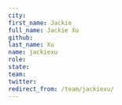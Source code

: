 ```yaml
---
city: 
first_name: Jackie
full_name: Jackie Xu
github: 
last_name: Xu
name: jackiexu
role: 
state: 
team: 
twitter: 
redirect_from: /team/jackiexu/
---
```

